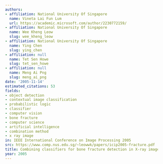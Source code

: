 ```yaml
---
authors:
- affiliation: National University Of Singapore
  name: Vineta Lai Fun Lum
  url: https://academic.microsoft.com/author/2230772159/
- affiliation: National University Of Singapore
  name: Wee Kheng Leow
  slug: wee_kheng_leow
- affiliation: National University Of Singapore
  name: Ying Chen
  slug: ying_chen
- affiliation: null
  name: Tet Sen Howe
  slug: tet_sen_howe
- affiliation: null
  name: Meng Ai Png
  slug: meng_ai_png
date: '2005-11-14'
estimated_citations: 53
fields:
- object detection
- contextual image classification
- probabilistic logic
- classifier
- computer vision
- bone fracture
- computer science
- artificial intelligence
- combination method
- x ray image
in: IEEE International Conference on Image Processing 2005
src: https://www.comp.nus.edu.sg/~leowwk/papers/icip2005-fracture.pdf
title: Combining classifiers for bone fracture detection in X-ray images
year: 2005
---
```

